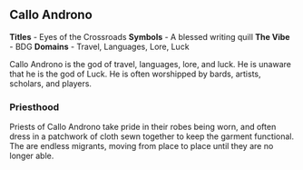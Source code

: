 ## Callo Androno
**Titles** - Eyes of the Crossroads
**Symbols** - A blessed writing quill
**The Vibe** - BDG
**Domains** - Travel, Languages, Lore, Luck

Callo Androno is the god of travel, languages, lore, and luck. He is unaware that he is the god of Luck. He is often worshipped by bards, artists, scholars, and players.

### Priesthood
Priests of Callo Androno take pride in their robes being worn, and often dress in a patchwork of cloth sewn together to keep the garment functional. The are endless migrants, moving from place to place until they are no longer able.
